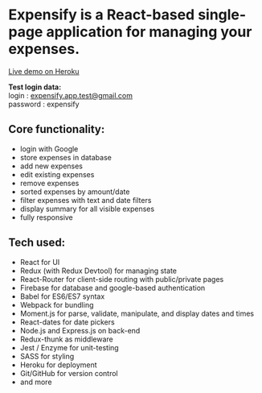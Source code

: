 # **Expensify** is a React-based single-page application for managing your expenses.

[Live demo on Heroku](https://guarded-sierra-95022.herokuapp.com)

**Test login data:** <br>
login : expensify.app.test@gmail.com <br>
password : expensify

## Core functionality:

- login with Google
- store expenses in database
- add new expenses
- edit existing expenses
- remove expenses
- sorted expenses by amount/date
- filter expenses with text and date filters
- display summary for all visible expenses
- fully responsive

## Tech used:

- React for UI
- Redux (with Redux Devtool) for managing state
- React-Router for client-side routing with public/private pages
- Firebase for database and google-based authentication
- Babel for ES6/ES7 syntax
- Webpack for bundling
- Moment.js for parse, validate, manipulate, and display dates and times
- React-dates for date pickers
- Node.js and Express.js on back-end
- Redux-thunk as middleware
- Jest / Enzyme for unit-testing
- SASS for styling
- Heroku for deployment
- Git/GitHub for version control
- and more
